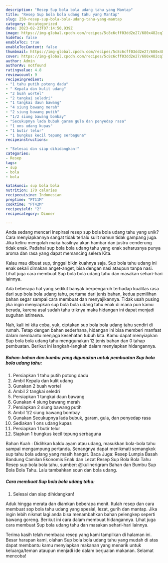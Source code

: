 ```yaml
---
description: "Resep Sup bola bola udang tahu yang Mantap"
title: "Resep Sup bola bola udang tahu yang Mantap"
slug: 250-resep-sup-bola-bola-udang-tahu-yang-mantap
category: Uncategorized
date: 2023-02-23T07:14:50.939Z
image: https://img-global.cpcdn.com/recipes/5c8c6cff03dd2e27/680x482cq70/sup-bola-bola-udang-tahu-foto-resep-utama.jpg
hideToc: false
enableToc: true
enableTocContent: false
thumbnail: https://img-global.cpcdn.com/recipes/5c8c6cff03dd2e27/680x482cq70/sup-bola-bola-udang-tahu-foto-resep-utama.jpg
cover: https://img-global.cpcdn.com/recipes/5c8c6cff03dd2e27/680x482cq70/sup-bola-bola-udang-tahu-foto-resep-utama.jpg
author: Admin
authorAv: notfound
ratingvalue: 4.8
reviewcount: 9
recipeingredient:
- "1 tahu putih potong dadu"
- " Kepala dan kulit udang"
- "2 buah wortel"
- "2 tangkai seledri"
- "1 tangkai daun bawang"
- "4 siung bawang merah"
- "2 siung bawang putih"
- "1/2 siung bawang bombay"
- "Secukupnya lada bubuk garam gula dan penyedap rasa"
- "1 ons udang kupas"
- "1 butir telur"
- "1 bungkus kecil tepung serbaguna"
recipeinstructions:

- "Selesai dan siap dihidangkan!"
categories:
- Resep
tags:
- sup
- bola
- bola

katakunci: sup bola bola 
nutrition: 170 calories
recipecuisine: Indonesian
preptime: "PT11M"
cooktime: "PT42M"
recipeyield: "2"
recipecategory: Dinner

---
```





Anda sedang mencari inspirasi resep sup bola bola udang tahu yang unik? Cara menyiapkannya sangat tidak terlalu sulit namun tidak gampang juga. Jika keliru mengolah maka hasilnya akan hambar dan justru cenderung tidak enak. Padahal sup bola bola udang tahu yang enak seharusnya punya aroma dan rasa yang dapat memancing selera Kita.





Kalau mau dibuat sup, tinggal bikin kuahnya saja. Sup bola tahu udang ini enak sekali dimakan anget-anget, bisa dengan nasi ataupun tanpa nasi. Lihat juga cara membuat Sup bola bola udang tahu dan masakan sehari-hari lainnya.

Ada beberapa hal yang sedikit banyak berpengaruh terhadap kualitas rasa dari sup bola bola udang tahu, pertama dari jenis bahan, kedua pemilihan bahan segar sampai cara membuat dan menyajikannya. Tidak usah pusing jika ingin menyiapkan sup bola bola udang tahu enak di mana pun kamu berada, karena asal sudah tahu triknya maka hidangan ini dapat menjadi suguhan istimewa.






Nah, kali ini kita coba, yuk, ciptakan sup bola bola udang tahu sendiri di rumah. Tetap dengan bahan sederhana, hidangan ini bisa memberi manfaat dalam membantu menjaga kesehatan tubuh kita. Kamu dapat menyiapkan Sup bola bola udang tahu menggunakan 12 jenis bahan dan 0 tahap pembuatan. Berikut ini langkah-langkah dalam menyiapkan hidangannya.

<!--inarticleads1-->

##### Bahan-bahan dan bumbu yang digunakan untuk pembuatan Sup bola bola udang tahu:

1. Persiapkan 1 tahu putih potong dadu
1. Ambil  Kepala dan kulit udang
1. Gunakan 2 buah wortel
1. Ambil 2 tangkai seledri
1. Persiapkan 1 tangkai daun bawang
1. Gunakan 4 siung bawang merah
1. Persiapkan 2 siung bawang putih
1. Ambil 1/2 siung bawang bombay
1. Gunakan Secukupnya lada bubuk, garam, gula, dan penyedap rasa
1. Sediakan 1 ons udang kupas
1. Persiapkan 1 butir telur
1. Siapkan 1 bungkus kecil tepung serbaguna


Bahan Kuah : Didihkan kaldu ayam atau udang, masukkan bola-bola tahu sampai mengampung pertanda. Senangnya dapat menikmati semangkok sup tahu bola udang yang masih hangat. Baca Juga: Resep Lumpia Basah Bandung Camilan Ekonomis Enak dan Lezat Resep Sup Bola Bola Tahu Resep sup bola bola tahu, sumber: @kulinerigram Bahan dan Bumbu Sup Bola Bola Tahu. Lalu tambahkan soun dan bola udang. 

<!--inarticleads2-->

##### Cara membuat Sup bola bola udang tahu:


1. Selesai dan siap dihidangkan!

Aduk hingga merata dan diamkan beberapa menit. Itulah resep dan cara membuat sop bola tahu udang yang spesial, lezat, gurih dan mantap. Jika ingin lebih nikmat lagi anda bisa menambahkan bahan pelengkep seperti bawang goreng. Berikut ini cara dalam membuat hidangannya. Lihat juga cara membuat Sup bola udang tahu dan masakan sehari-hari lainnya. 

Terima kasih telah membaca resep yang kami tampilkan di halaman ini. Besar harapan kami, olahan Sup bola bola udang tahu yang mudah di atas dapat membantu kamu menyiapkan makanan yang menarik untuk keluarga/teman ataupun menjadi ide dalam berjualan makanan. Selamat mencoba!
